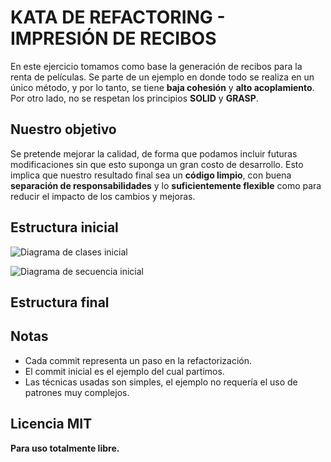 # KATA DE REFACTORING - IMPRESIÓN DE RECIBOS
En este ejercicio tomamos como base la generación de recibos para la renta de películas. Se parte de un ejemplo en donde todo se 
realiza en un único método, y por lo tanto, se tiene **baja cohesión** y **alto acoplamiento**. Por otro lado, 
no se respetan los principios **SOLID** y **GRASP**.

## Nuestro objetivo
Se pretende mejorar la calidad, de forma que podamos incluir futuras modificaciones sin que esto suponga un gran costo de desarrollo. Esto implica 
que nuestro resultado final sea un **código limpio**, con buena **separación de responsabilidades** y lo **suficientemente flexible** como para reducir 
el impacto de los cambios y mejoras.

## Estructura inicial

![Diagrama de clases inicial](/blob/master/images/kata_refactoring_inicial_clases.jpg)

![Diagrama de secuencia inicial](/blob/master/images/kata_refactoring_inicial_secuencia.jpg)

## Estructura final

## Notas
* Cada commit representa un paso en la refactorización.
* El commit inicial es el ejemplo del cual partimos.
* Las técnicas usadas son simples, el ejemplo no requería el uso de patrones muy complejos.

## Licencia MIT
**Para uso totalmente libre.**
